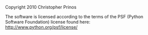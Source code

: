 Copyright 2010 Christopher Prinos

The software is licensed according to the terms of the PSF (Python Software Foundation) license found here: http://www.python.org/psf/license/
